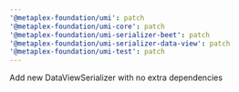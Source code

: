 ```yaml
---
'@metaplex-foundation/umi': patch
'@metaplex-foundation/umi-core': patch
'@metaplex-foundation/umi-serializer-beet': patch
'@metaplex-foundation/umi-serializer-data-view': patch
'@metaplex-foundation/umi-test': patch
---
```


Add new DataViewSerializer with no extra dependencies
